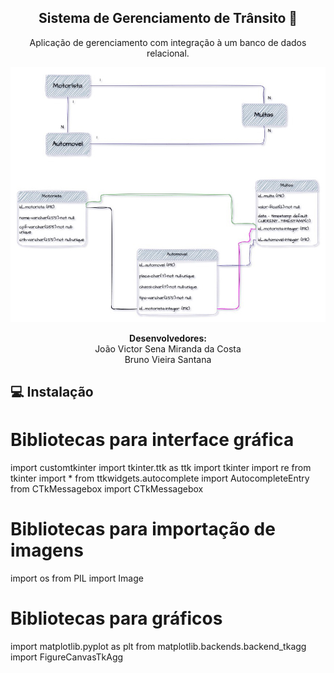 
<span align="center">

##  Sistema de Gerenciamento de Trânsito 🚦 

</span>

<p align="center">
  Aplicação de gerenciamento com integração à um banco de dados
relacional.
  
</p>

<div align="center">
<img src="diagrama.jpg" width="700px" />
</div>



</span>

<p align="center">
<strong>Desenvolvedores:</strong><br />
João Victor Sena Miranda da Costa<br />
Bruno Vieira Santana
  
</p>


## 💻 Instalação

# Bibliotecas para interface gráfica
import customtkinter
import tkinter.ttk as ttk
import tkinter
import re
from tkinter import *
from ttkwidgets.autocomplete import AutocompleteEntry
from CTkMessagebox import CTkMessagebox

# Bibliotecas para importação de imagens
import os
from PIL import Image

# Bibliotecas para gráficos
import matplotlib.pyplot as plt
from matplotlib.backends.backend_tkagg import FigureCanvasTkAgg



</p>

